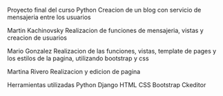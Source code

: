 Proyecto final del curso Python
Creacion de un blog con servicio de mensajeria entre los usuarios

Martin Kachinovsky
Realizacion de funciones de mensajeria, vistas y creacion de usuarios

Mario Gonzalez
Realizacion de las funciones, vistas, template de pages y los estilos de la pagina, utilizando bootstrap y css

Martina Rivero
Realizacion y edicion de pagina

Herramientas utilizadas
Python
Django
HTML
CSS
Bootstrap
Ckeditor